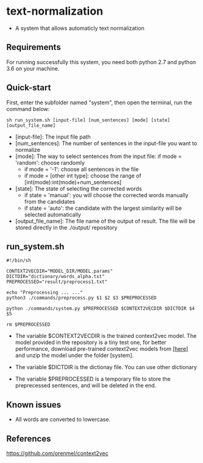 # text-normalization

* A system that allows automaticly text normalization

## Requirements
For running successfully this system, you need both python 2.7 and python 3.6 on your machine.

## Quick-start
First, enter the subfolder named "system", then open the terminal, run the command below:

```
sh run_system.sh [input-file] [num_sentences] [mode] [state] [output_file_name]
```

* [input-file]: The input file path
* [num_sentences]: The number of sentences in the input-file you want to normalize
* [mode]: The way to select sentences from the input file:
if mode = 'random': choose randomly
	- if mode = '-1': choose all sentences in the file
	- if mode = [other int type]: choose the range of [int(mode):int(mode)+num_sentences]
* [state]: The state of selecting the corrected words
	- if state = 'manual': you will choose the corrected words manually from the candidates
	- if state = 'auto': the candidate with the largest similarity will be selected automatically
* [output_file_name]: The file name of the output of result. The file will be stored directly in the ./output/ repository

## run_system.sh

```
#!/bin/sh

CONTEXT2VECDIR="MODEL_DIR/MODEL.params"
DICTDIR="dictionary/words_alpha.txt"
PREPROCESSED="result/preprocess1.txt"

echo "Preprocessing ... ..."
python3 ./commands/preprocess.py $1 $2 $3 $PREPROCESSED

python ./commands/system.py $PREPROCESSED $CONTEXT2VECDIR $DICTDIR $4 $5

rm $PREPROCESSED
```
* The variable $CONTEXT2VECDIR is the trained context2vec model. The model provided in the repository is a tiny test one, for better performance, download pre-trained context2vec models from [[here]](http://u.cs.biu.ac.il/~nlp/resources/downloads/context2vec/) and unzip the model under the folder [system].

* The variable $DICTDIR is the dictionay file. You can use other dictionary

* The variable $PREPROCESSED is a temporary file to store the preprecessed sentences, and will be deleted in the end.

## Known issues

* All words are converted to lowercase.


## References
https://github.com/orenmel/context2vec

